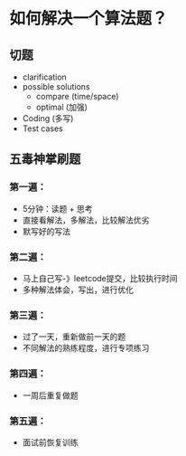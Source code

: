 # 如何解决一个算法题？
## 切题
  * clarification
  * possible solutions
    * compare (time/space)
    * optimal (加强)
  * Coding (多写)
  * Test cases
  
## 五毒神掌刷题
### 第一遍：
* 5分钟：读题 + 思考
* 直接看解法，多解法，比较解法优劣
* 默写好的写法

### 第二遍：
* 马上自己写-》leetcode提交，比较执行时间
* 多种解法体会，写出，进行优化

### 第三遍：
* 过了一天，重新做前一天的题
* 不同解法的熟练程度，进行专项练习

### 第四遍：
* 一周后重复做题

### 第五遍：
* 面试前恢复训练